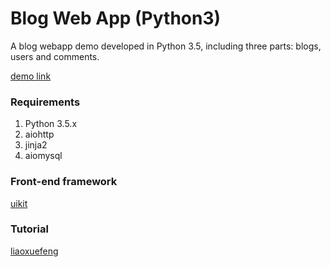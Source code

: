 # Blog Web App (Python3) 
A blog webapp demo developed in Python 3.5, including three parts: blogs, users and comments.

[demo link](http://52.37.25.30/)

### Requirements
1. Python 3.5.x
2. aiohttp
3. jinja2
4. aiomysql

### Front-end framework
[uikit](http://getuikit.com/)

### Tutorial
[liaoxuefeng](http://www.liaoxuefeng.com/wiki/0014316089557264a6b348958f449949df42a6d3a2e542c000/001432170876125c96f6cc10717484baea0c6da9bee2be4000)
